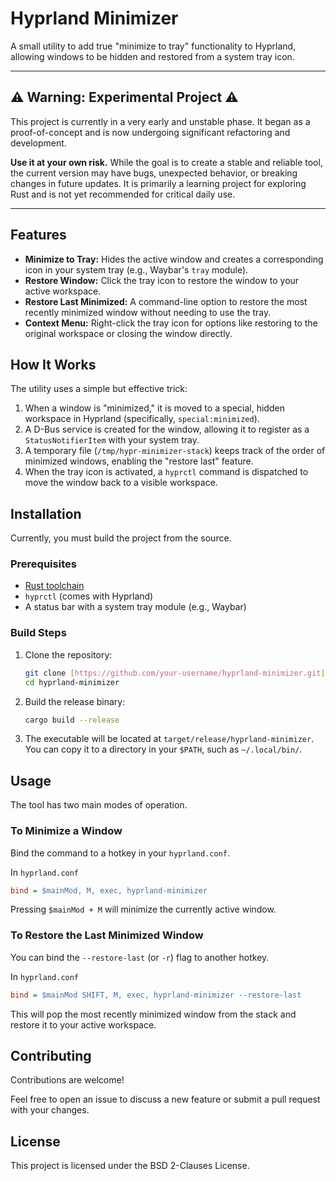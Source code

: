 # Hyprland Minimizer

A small utility to add true "minimize to tray" functionality to Hyprland,
allowing windows to be hidden and restored from a system tray icon.

---

## ⚠️ Warning: Experimental Project ⚠️

This project is currently in a very early and unstable phase. It
began as a proof-of-concept and is now undergoing significant refactoring and
development.

**Use it at your own risk.** While the goal is to create a stable and reliable
tool, the current version may have bugs, unexpected behavior, or breaking
changes in future updates. It is primarily a learning project for exploring
Rust and is not yet recommended for critical daily use.

---

## Features

- **Minimize to Tray:** Hides the active window and creates a corresponding icon
  in your system tray (e.g., Waybar's `tray` module).
- **Restore Window:** Click the tray icon to restore the window to your active workspace.
- **Restore Last Minimized:** A command-line option to restore the most recently
  minimized window without needing to use the tray.
- **Context Menu:** Right-click the tray icon for options like restoring to the
  original workspace or closing the window directly.

## How It Works

The utility uses a simple but effective trick:

1. When a window is "minimized," it is moved to a special, hidden workspace in
   Hyprland (specifically, `special:minimized`).
1. A D-Bus service is created for the window, allowing it to register as a
   `StatusNotifierItem` with your system tray.
1. A temporary file (`/tmp/hypr-minimizer-stack`) keeps track of the order of
   minimized windows, enabling the "restore last" feature.
1. When the tray icon is activated, a `hyprctl` command is dispatched to move
   the window back to a visible workspace.

## Installation

Currently, you must build the project from the source.

### Prerequisites

- [Rust toolchain](https://www.rust-lang.org/tools/install)
- `hyprctl` (comes with Hyprland)
- A status bar with a system tray module (e.g., Waybar)

### Build Steps

1. Clone the repository:

   ```sh
   git clone [https://github.com/your-username/hyprland-minimizer.git](https://github.com/your-username/hyprland-minimizer.git)
   cd hyprland-minimizer
   ```

1. Build the release binary:

   ```sh
   cargo build --release
   ```

1. The executable will be located at `target/release/hyprland-minimizer`. You
   can copy it to a directory in your `$PATH`, such as `~/.local/bin/`.

## Usage

The tool has two main modes of operation.

### To Minimize a Window

Bind the command to a hotkey in your `hyprland.conf`.

In `hyprland.conf`

```ini
bind = $mainMod, M, exec, hyprland-minimizer
```

Pressing `$mainMod + M` will minimize the currently active window.

### To Restore the Last Minimized Window

You can bind the `--restore-last` (or `-r`) flag to another hotkey.

In `hyprland.conf`

```ini
bind = $mainMod SHIFT, M, exec, hyprland-minimizer --restore-last
```

This will pop the most recently minimized window from the stack and restore it
to your active workspace.

## Contributing

Contributions are welcome!

Feel free to open an issue to discuss a new feature or submit a pull request
with your changes.

## License

This project is licensed under the BSD 2-Clauses License.
